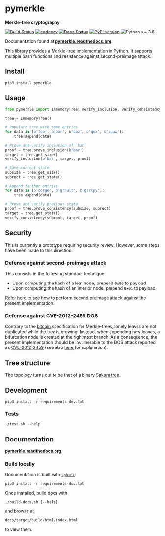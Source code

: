 # pymerkle

**Merkle-tree cryptography**

[![Build Status](https://travis-ci.com/fmerg/pymerkle.svg?branch=master)](https://travis-ci.com/github/fmerg/pymerkle)
[![codecov](https://codecov.io/gh/fmerg/pymerkle/branch/master/graph/badge.svg)](https://codecov.io/gh/fmerg/pymerkle)
[![Docs Status](https://readthedocs.org/projects/pymerkle/badge/?version=latest)](http://pymerkle.readthedocs.org)
[![PyPI version](https://badge.fury.io/py/pymerkle.svg)](https://pypi.org/project/pymerkle/)
![Python >= 3.6](https://img.shields.io/badge/python-%3E%3D%203.6-blue.svg)

Documentation found at **[pymerkle.readthedocs.org](http://pymerkle.readthedocs.org/)**.

This library provides a Merkle-tree implementation in Python. It supports
multiple hash functions and resistance against second-preimage attack.

## Install

```bash
pip3 install pymerkle
```

## Usage

```python
from pymerkle import InmemoryTree, verify_inclusion, verify_consistency

tree = InmemoryTree()

# Populate tree with some entries
for data in [b'foo', b'bar', b'baz', b'qux', b'quux']:
    tree.append(data)

# Prove and verify inclusion of `bar`
proof = tree.prove_inclusion(b'bar')
target = tree.get_size()
verify_inclusion(b'bar', target, proof)

# Save current state
subsize = tree.get_size()
subroot = tree.get_state()

# Append further entries
for data in [b'corge', b'grault', b'garlpy']:
    tree.append(data)

# Prove and verify previous state
proof = tree.prove_consistency(subsize, subroot)
target = tree.get_state()
verify_consistency(subroot, target, proof)
```

## Security

This is currently a prototype requiring security review. However, some steps have
been made to this direction:

### Defense against second-preimage attack

This consists in the following standard technique:

- Upon computing the hash of a leaf node, prepend `0x00` to payload
- Upon computing the hash of an interior node, prepend `0x01` to payload

Refer [here](./tests/test_defense.py) to see how to perform second preimage
attack against the present implementation.


### Defense against CVE-2012-2459 DOS

Contrary to the [bitcoin](https://en.bitcoin.it/wiki/Protocol_documentation#Merkle_Trees)
specification for Merkle-trees, lonely leaves are not duplicated while the tree is growing.
Instead, when appending new leaves, a bifurcation node is created at the rightmost branch.
As a consequence, the present implementation should be invulnerable to the DOS attack reported as
[CVE-2012-2459](https://nvd.nist.gov/vuln/detail/CVE-2012-2459) (see also
[here](https://github.com/bitcoin/bitcoin/blob/bccb4d29a8080bf1ecda1fc235415a11d903a680/src/consensus/merkle.cpp)
for explanation).

## Tree structure

The topology turns out to be that of a binary [Sakura tree](https://keccak.team/files/Sakura.pdf).

## Development

```commandline
pip3 install -r requirements-dev.txt
```

### Tests

```commandline
./test.sh --help
```

## Documentation

**[pymerkle.readthedocs.org](http://pymerkle.readthedocs.org/)**.

### Build locally

Documentation is built with
[`sphinx`](https://www.sphinx-doc.org/en/master/index.html):

```commandline
pip3 install -r requirements-doc.txt
```

Once installed, build docs with

```commandline
./build-docs.sh [--help]
```

and browse at

```
docs/target/build/html/index.html
```

to view them.

